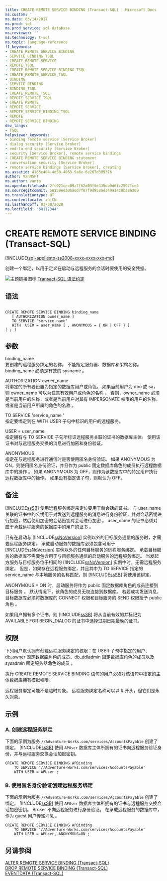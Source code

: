 ```yaml
---
title: CREATE REMOTE SERVICE BINDING (Transact-SQL) | Microsoft Docs
ms.custom: ''
ms.date: 03/14/2017
ms.prod: sql
ms.prod_service: sql-database
ms.reviewer: ''
ms.technology: t-sql
ms.topic: language-reference
f1_keywords:
- CREATE REMOTE SERVICE BINDING
- SERVICE_BINDING_TSQL
- CREATE REMOTE SERVICE
- REMOTE_TSQL
- CREATE_REMOTE_SERVICE_BINDING_TSQL
- CREATE_REMOTE_SERVICE_TSQL
- BINDING
- SERVICE BINDING
- BINDING_TSQL
- CREATE_REMOTE_TSQL
- REMOTE_SERVICE_TSQL
- CREATE REMOTE
- REMOTE SERVICE
- REMOTE_SERVICE_BINDING_TSQL
- REMOTE
- REMOTE SERVICE BINDING
dev_langs:
- TSQL
helpviewer_keywords:
- binding remote service [Service Broker]
- dialog security [Service Broker]
- end-to-end security [Service Broker]
- security [Service Broker], remote service bindings
- CREATE REMOTE SERVICE BINDING statement
- conversation security [Service Broker]
- remote service bindings [Service Broker], creating
ms.assetid: 4165c404-4d50-4063-9a6e-6e267d309376
author: VanMSFT
ms.author: vanto
ms.openlocfilehash: 2fc021cec09a7f62d05f5e435db9d6fc2597fce3
ms.sourcegitcommit: 58158eda0aa0d7f87f9d958ae349a14c0ba8a209
ms.translationtype: HT
ms.contentlocale: zh-CN
ms.lasthandoff: 03/30/2020
ms.locfileid: "68117344"
---
```

# <a name="create-remote-service-binding-transact-sql"></a>CREATE REMOTE SERVICE BINDING (Transact-SQL)
[!INCLUDE[tsql-appliesto-ss2008-xxxx-xxxx-xxx-md](../../includes/tsql-appliesto-ss2008-xxxx-xxxx-xxx-md.md)]

  创建一个绑定，以用于定义在启动与远程服务的会话时要使用的安全凭据。  
  
 ![主题链接图标](../../database-engine/configure-windows/media/topic-link.gif "“主题链接”图标") [Transact-SQL 语法约定](../../t-sql/language-elements/transact-sql-syntax-conventions-transact-sql.md)  
  
## <a name="syntax"></a>语法  
  
```  
  
CREATE REMOTE SERVICE BINDING binding_name   
   [ AUTHORIZATION owner_name ]   
   TO SERVICE 'service_name'   
   WITH  USER = user_name [ , ANONYMOUS = { ON | OFF } ]  
[ ; ]  
```  
  
## <a name="arguments"></a>参数  
 binding_name   
 要创建的远程服务绑定的名称。 不能指定服务器、数据库和架构名称。 binding_name 必须是有效的 sysname   。  
  
 AUTHORIZATION owner_name   
 将绑定的所有者设置为指定的数据库用户或角色。 如果当前用户为 dbo 或 sa，则 owner_name 可以为任意有效用户或角色的名称    。 否则，owner_name 必须是当前用户的名称，或者是当前用户对其有 IMPERSONATE 权限的用户的名称，或者是当前用户所属的角色的名称  。  
  
 TO SERVICE 'service_name  '  
 指定要绑定到在 WITH USER 子句中标识的用户的远程服务。  
  
 USER = user_name   
 指定拥有与 TO SERVICE 子句所标识远程服务关联的证书的数据库主体。 使用该证书对与远程服务交换的消息进行加密和身份验证。  
  
 ANONYMOUS  
 指定在与远程服务进行通信时是否使用匿名身份验证。 如果 ANONYMOUS 为 ON，则使用匿名身份验证，并且作为 public 固定数据库角色的成员执行远程数据库中的操作  。 如果 ANONYMOUS 为 OFF，则作为该数据库中的特定用户执行远程数据库中的操作。 如果没有指定该子句，则默认为 OFF。  
  
## <a name="remarks"></a>备注  
 [!INCLUDE[ssSB](../../includes/sssb-md.md)] 使用远程服务绑定来定位要用于新会话的证书。 与 user_name 关联的证书中的公钥用于对发送到远程服务的消息进行身份验证，并对会话密钥进行加密，然后使用加密的会话密钥对会话进行加密  。 user_name 的证书必须对应于承载远程服务的数据库中的用户的证书  。  
  
 只有在启动与 [!INCLUDE[ssNoVersion](../../includes/ssnoversion-md.md)] 实例以外的目标服务通信的服务时，才需要远程服务绑定。 承载启动服务的数据库必须包含可用于 [!INCLUDE[ssNoVersion](../../includes/ssnoversion-md.md)] 实例以外的任何目标服务的远程服务绑定。 承载目标服务的数据库不需要包含用于与目标服务通信的启动服务的远程服务绑定。 当发起方服务与目标服务位于相同的 [!INCLUDE[ssNoVersion](../../includes/ssnoversion-md.md)] 实例中时，无需远程服务绑定。 但是，如果存在远程服务绑定，并且其中为 TO SERVICE 指定的 service_name 与本地服务的名称匹配，则 [!INCLUDE[ssSB](../../includes/sssb-md.md)] 将使用该绑定。  
  
 ANONYMOUS = ON 时，启动服务将作为 public 固定数据库角色的成员连接到目标服务  。 默认情况下，该角色的成员无权连接到数据库。 若要成功发送消息，目标数据库必须将数据库的 CONNECT 权限和目标服务的 SEND 权限授予 public 角色  。  
  
 如果用户拥有多个证书，则 [!INCLUDE[ssSB](../../includes/sssb-md.md)] 将从当前有效的并标记为 AVAILABLE FOR BEGIN_DIALOG 的证书中选择过期日期最晚的证书。  
  
## <a name="permissions"></a>权限  
 下列用户默认拥有创建远程服务绑定的权限：在 USER 子句中指定的用户、db_owner 固定数据库角色的成员、db_ddladmin 固定数据库角色的成员以及 sysadmin 固定服务器角色的成员    。  
  
 执行 CREATE REMOTE SERVICE BINDING 语句的用户必须对该语句中指定的主体数据库拥有模拟权限。  
  
 远程服务绑定可能不是临时对象。 远程服务绑定名称可以以 # 开头，但它们是永久对象。  
  
## <a name="examples"></a>示例  
  
### <a name="a-creating-a-remote-service-binding"></a>A. 创建远程服务绑定  
 下面的示例为服务 `//Adventure-Works.com/services/AccountsPayable` 创建了绑定。 [!INCLUDE[ssSB](../../includes/sssb-md.md)] 使用 `APUser` 数据库主体所拥有的证书向远程服务验证身份，并与远程服务交换会话加密密钥。  
  
```  
CREATE REMOTE SERVICE BINDING APBinding  
    TO SERVICE '//Adventure-Works.com/services/AccountsPayable'  
    WITH USER = APUser ;  
```  
  
### <a name="b-creating-a-remote-service-binding-using-anonymous-authentication"></a>B. 使用匿名身份验证创建远程服务绑定  
 下面的示例为服务 `//Adventure-Works.com/services/AccountsPayable` 创建了绑定。 [!INCLUDE[ssSB](../../includes/sssb-md.md)] 使用 `APUser` 数据库主体所拥有的证书与远程服务交换会话加密密钥。 Broker 不向远程服务进行身份验证。 在承载远程服务的数据库中，作为 guest 用户传递消息  。  
  
```  
CREATE REMOTE SERVICE BINDING APBinding  
    TO SERVICE '//Adventure-Works.com/services/AccountsPayable'  
    WITH USER = APUser, ANONYMOUS=ON ;  
```  
  
## <a name="see-also"></a>另请参阅  
 [ALTER REMOTE SERVICE BINDING (Transact-SQL)](../../t-sql/statements/alter-remote-service-binding-transact-sql.md)   
 [DROP REMOTE SERVICE BINDING (Transact-SQL)](../../t-sql/statements/drop-remote-service-binding-transact-sql.md)   
 [EVENTDATA (Transact-SQL)](../../t-sql/functions/eventdata-transact-sql.md)  
  
  
